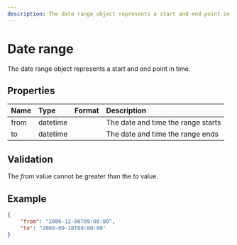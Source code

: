 ```yaml
---
description: The date range object represents a start and end point in time.
---
```

# Date range

The date range object represents a start and end point in time.

## Properties

| Name | Type | Format | Description |
| :------- | :--- | :-- | :---------- |
| from | datetime | | The date and time the range starts |
| to | datetime | | The date and time the range ends |

## Validation

The *from* value cannot be greater than the *to* value.

## Example

```json
{
    "from": "2006-12-06T09:00:00",
    "to": "2009-09-10T09:00:00"
}
```
